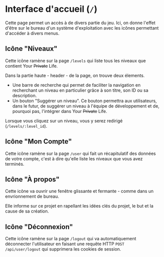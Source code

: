 # Interface d'accueil (`/`)

Cette page permet un accès à de divers partie du jeu.
Ici, on donne l'effet d'être sur le bureau d'un système d'exploitation
avec les icônes permettant d'accéder à divers menus.

## Icône "Niveaux"

Cette icône ramène sur la page `/levels` qui liste tous les niveaux
que contient Your ~~Private~~ Life.

Dans la partie haute - header - de la page, on trouve deux élements.

- Une barre de recherche qui permet de faciliter la navigation en recherchant un niveau en particulier grâce à son titre, son ID ou sa description.
- Un bouton "Suggérer un niveau". Ce bouton permettra aux utilisateurs, dans le futur, de suggérer un niveau à l'équipe de développement et de, pourquoi pas, l'intégrer dans Your ~~Private~~ Life.

Lorsque vous cliquez sur un niveau, vous y serez redirigé (`/levels/:level_id`).

## Icône "Mon Compte"

Cette icône ramène sur la page `/user` qui fait un récapitulatif des données de votre compte, c'est à dire qu'elle liste les niveaux que vous avez terminés.

## Icône "À propos"

Cette icône va ouvrir une fenêtre glissante et fermante - comme dans un envrionnement de bureau.

Elle informe sur ce projet en rapellant les idées clés du projet, le but et la cause de sa création.

## Icône "Déconnexion"

Cette icône ramène sur la page `/logout` qui va automatiquement déconnecter l'utilisateur en faisant une requête HTTP `POST /api/user/logout` qui supprimera les cookies de session.
